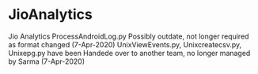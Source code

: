 # JioAnalytics
Jio Analytics
ProcessAndroidLog.py Possibly outdate, not longer required as format changed (7-Apr-2020)
UnixViewEvents.py, Unixcreatecsv.py, Unixepg.py have been Handede over to another team, no longer managed by Sarma (7-Apr-2020)
